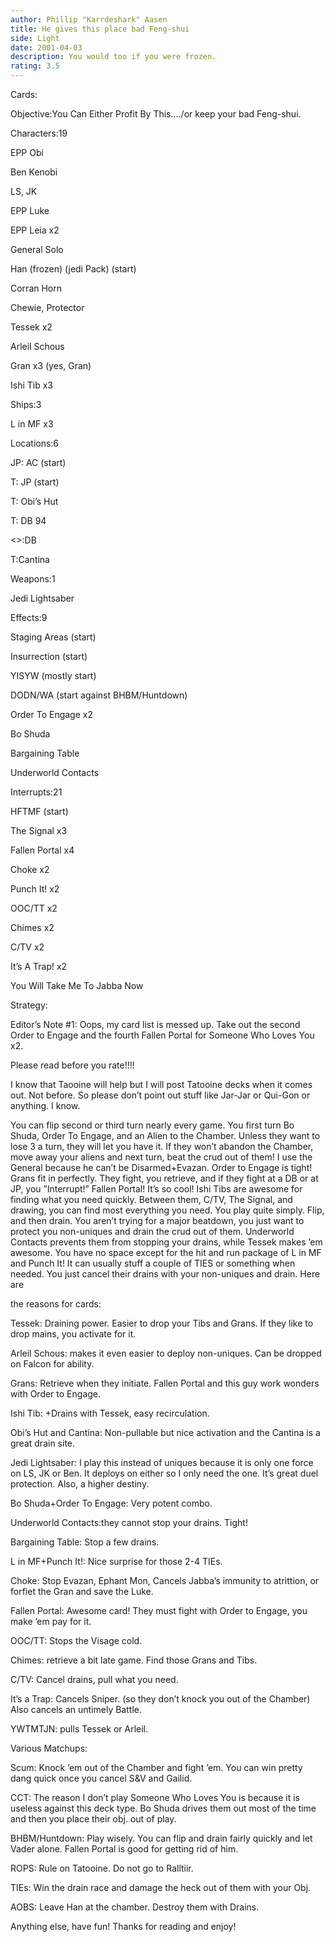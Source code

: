 ```yaml
---
author: Phillip "Karrdeshark" Aasen
title: He gives this place bad Feng-shui
side: Light
date: 2001-04-03
description: You would too if you were frozen.
rating: 3.5
---
```

Cards: 

Objective:You Can Either Profit By This..../or keep your bad Feng-shui.

Characters:19
EPP Obi
Ben Kenobi
LS, JK
EPP Luke
EPP Leia x2
General Solo
Han (frozen) (jedi Pack) (start)
Corran Horn
Chewie, Protector
Tessek x2
Arleil Schous
Gran x3 (yes, Gran)
Ishi Tib x3

Ships:3
L in MF x3

Locations:6
JP: AC (start)
T: JP (start)
T: Obi’s Hut
T: DB 94
<>:DB
T:Cantina 

Weapons:1
Jedi Lightsaber

Effects:9
Staging Areas (start)
Insurrection (start)
YISYW (mostly start)
DODN/WA (start against BHBM/Huntdown)
Order To Engage x2
Bo Shuda
Bargaining Table
Underworld Contacts

Interrupts:21
HFTMF (start)
The Signal x3
Fallen Portal x4
Choke x2
Punch It! x2
OOC/TT x2
Chimes x2
C/TV x2
It’s A Trap! x2
You Will Take Me To Jabba Now 

Strategy: 

Editor’s Note #1: Oops, my card list is messed up.  Take out the second Order to Engage and the fourth Fallen Portal for Someone Who Loves You x2.

Please read before you rate!!!!

I know that Taooine will help but I will post Tatooine decks when it comes out.  Not before.  So please don’t point out stuff like Jar-Jar or Qui-Gon or anything.  I know.

  You can flip second or third turn nearly every game.  You first turn Bo Shuda, Order To Engage, and an Alien to the Chamber.  Unless they want to lose 3 a turn, they will let you have it.  If they won’t abandon the Chamber, move away your aliens and next turn, beat the crud out of them!  I use the General because he can’t be Disarmed+Evazan.  Order to Engage is tight!  Grans fit in perfectly.  They fight, you retrieve, and if they fight at a DB or at JP, you ”Interrupt!” Fallen Portal!  It’s so cool!  Ishi Tibs are awesome for finding what you need quickly.  Between them, C/TV, The Signal, and drawing, you can find most everything you need.  You play quite simply.  Flip, and then drain.  You aren’t trying for a major beatdown, you just want to protect you non-uniques and drain the crud out of them.  Underworld Contacts prevents them from stopping your drains, while Tessek makes ’em awesome.  You have no space except for the hit and run package of L in MF and Punch It!  It can usually stuff a couple of TIES or something when needed.  You just cancel their drains with your non-uniques and drain.  Here are 

the reasons for cards:

Tessek: Draining power.  Easier to drop your Tibs and Grans.  If they like to drop mains, you activate for it.

Arleil Schous: makes it even easier to deploy non-uniques.  Can be dropped on Falcon for ability.

Grans: Retrieve when they initiate.  Fallen Portal and this guy work wonders with Order to Engage.

Ishi Tib: +Drains with Tessek, easy recirculation.

Obi’s Hut and Cantina: Non-pullable but nice activation and the Cantina is a great drain site.

Jedi Lightsaber: I play this instead of uniques because it is only one force on LS, JK or Ben.  It deploys on either so I only need the one.  It’s great duel protection.  Also, a higher destiny.

Bo Shuda+Order To Engage: Very potent combo.

Underworld Contacts:they cannot stop your drains.  Tight!

Bargaining Table: Stop a few drains.

L in MF+Punch It!: Nice surprise for those 2-4 TIEs.

Choke: Stop Evazan, Ephant Mon, Cancels Jabba’s immunity to atrittion, or forfiet the Gran and save the Luke.

Fallen Portal:  Awesome card!  They must fight with Order to Engage, you make ’em pay for it.

OOC/TT: Stops the Visage cold.

Chimes: retrieve a bit late game.  Find those Grans and Tibs.

C/TV: Cancel drains, pull what you need.

It’s a Trap: Cancels Sniper. (so they don’t knock you out of the Chamber) Also cancels an untimely Battle.

YWTMTJN: pulls Tessek or Arleil.


Various Matchups:

Scum: Knock ’em out of the Chamber and fight ’em.  You can win pretty dang quick once you cancel S&V and Gailid.

CCT: The reason I don’t play Someone Who Loves You is because it  is useless against this deck type.  Bo Shuda drives them out most of the time and then you place their obj. out of play.

BHBM/Huntdown: Play wisely.  You can flip and drain fairly quickly and let Vader alone.  Fallen Portal is good for getting rid of him.

ROPS: Rule on Tatooine.  Do not go to Ralltiir.

TIEs: Win the drain race and damage the heck out of them with your Obj.

AOBS: Leave Han at the chamber.  Destroy them with Drains.

Anything else, have fun!  Thanks for reading and enjoy!
